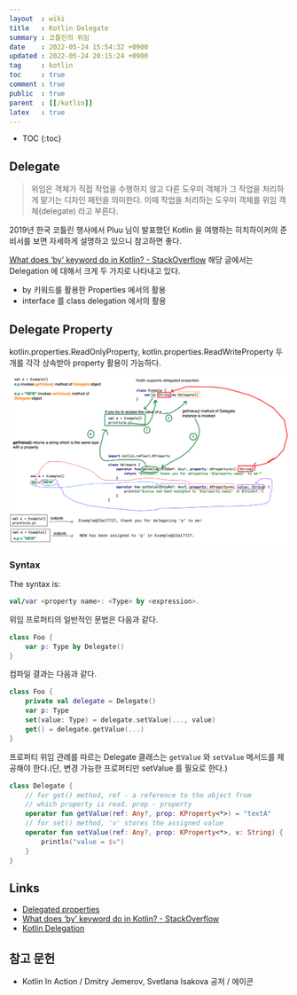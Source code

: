 ```yaml
---
layout  : wiki
title   : Kotlin Delegate
summary : 코틀린의 위임
date    : 2022-05-24 15:54:32 +0900
updated : 2022-05-24 20:15:24 +0900
tag     : kotlin
toc     : true
comment : true
public  : true
parent  : [[/kotlin]]
latex   : true
---
```

* TOC
{:toc}

## Delegate

> 위임은 객체가 직접 작업을 수행하지 않고 다른 도우미 객체가 그 작업을 처리하게 맡기는 디자인 패턴을 의미한다. 이때 작업을 처리하는 도우미 객체를 위임 객체(delegate) 라고 부른다.

2019년 한국 코틀린 행사에서 Pluu 님이 발표했던 Kotlin 을 여행하는 히치하이커의 준비서를 보면 자세하게 설명하고 있으니 참고하면 좋다.

<script async="" class="speakerdeck-embed" data-id="fcd3b563bce247fe86f66b8d29d08324" data-ratio="1.77777777777778" src="//speakerdeck.com/assets/embed.js"></script>

[What does ‘by’ keyword do in Kotlin? - StackOverflow](https://stackoverflow.com/questions/38250022/what-does-by-keyword-do-in-kotlin) 해당 글에서는
Delegation 에 대해서 크게 두 가지로 나타내고 있다.

- by 키워드를 활용한 Properties 에서의 활용
- interface 를 class delegation 에서의 활용

## Delegate Property

kotlin.properties.ReadOnlyProperty, kotlin.properties.ReadWriteProperty 두 개를 각각 상속받아 property 활용이 가능하다.

![]( /resource/wiki/kotlin-delegate/delgate.png)

### Syntax

The syntax is:

```kotlin
val/var <property name>: <Type> by <expression>. 
```

위임 프로퍼티의 일반적인 문법은 다음과 같다.

```kotlin
class Foo {
    var p: Type by Delegate()
}
```

컴파일 결과는 다음과 같다.

```kotlin
class Foo {
    private val delegate = Delegate()
    var p: Type
    set(value: Type) = delegate.setValue(..., value)
    get() = delegate.getValue(...)
}
```

프로퍼티 위임 관례를 따르는 Delegate 클래스는 `getValue` 와 `setValue` 메서드를 제공해야 한다.(단, 변경 가능한 프로퍼티만 setValue 를 필요로 한다.)

```kotlin
class Delegate {
    // for get() method, ref - a reference to the object from 
    // which property is read. prop - property
    operator fun getValue(ref: Any?, prop: KProperty<*>) = "textA"
    // for set() method, 'v' stores the assigned value
    operator fun setValue(ref: Any?, prop: KProperty<*>, v: String) {
        println("value = $v")
    }
}
```

## Links

- [Delegated properties](https://kotlinlang.org/docs/delegated-properties.html)
- [What does ‘by’ keyword do in Kotlin? - StackOverflow](https://stackoverflow.com/questions/38250022/what-does-by-keyword-do-in-kotlin)
- [Kotlin Delegation](https://thdev.tech/kotlin/2020/11/27/kotlin_delegation/)

## 참고 문헌

- Kotlin In Action / Dmitry Jemerov, Svetlana Isakova 공저 / 에이콘